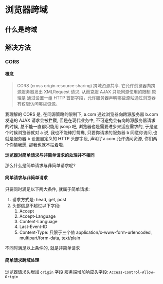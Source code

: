 <!--
Created: Thu Jun 04 2020 10:24:53 GMT+0800 (中国标准时间)
Modified: Thu Jun 04 2020 10:24:53 GMT+0800 (中国标准时间)
-->
<!-- http, browser -->

# 浏览器跨域 
> 

## 什么是跨域

## 解决方法

### CORS 

#### 概念

> CORS (cross origin resource sharing) 跨域资源共享. 它允许浏览器向跨源服务器发出 XMLRequest 请求. 从而克服 AJAX 只能同源使用的限制.原理是 通过设置一组 HTTP 首部字段，允许服务器声明哪些源站通过浏览器有权限访问哪些资源。

我理解的 CORS 是, 在同源策略的限制下, a.com 通过浏览器向跨源服务器 b.com 发送的 AJAX 请求会被拦截, 但是在现代业务中, 不可避免会有向跨源服务器请求的时候, 总不能一直都只能用 jsonp 吧, 浏览器也是需要进步来适应需求的, 于是这个时候浏览器就对 a 说, 我也不能棒打鸳鸯, 只要你请求的服务器 b 同意你访问,也就是服务器 b 设置自定义的 HTTP 头部字段, 声明了a.com 允许访问资源, 你们两个你情我愿, 那我也就不拦着啦.

**浏览器对简单请求与非简单请求的处理并不相同**

那么什么是简单请求与非简单请求呢?

#### 简单请求与非简单请求

只要同时满足以下两大条件, 就属于简单请求:

1. 请求方式是: head, get, post
2. 头部信息不超过以下字段:
    1. Accept
    2. Accept-Language
    3. Content-Language
    4. Last-Event-ID
    5. Content-Type: 只限于三个值 application/x-www-form-urlencoded, multipart/form-data, text/plain

不同时满足以上条件的, 就是非简单请求

#### 简单请求跨域处理
浏览器请求头增加 `origin` 字段
服务端增加响应头字段: `Access-Control-Allow-Origin`